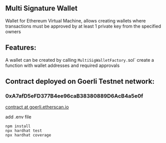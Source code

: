 ## Multi Signature Wallet 

Wallet for Ethereum Virtual Machine, allows creating wallets  where transactions must be approved by at least 1 private key from the specified owners

## Features:
A wallet can be created by calling `MultiSigWalletFactory.`sol` create a function with wallet addresses and required approvals

## Contract deployed on Goerli Testnet network:
### 0xA7afD5eFD377B4ee96caB38380889D6AcB4a5e0f

[contract at goerli.etherscan.io](https://goerli.etherscan.io/address/0xA7afD5eFD377B4ee96caB38380889D6AcB4a5e0f#code)


add .env file
```
npm install
npx hardhat test
npx hardhat coverage
```
